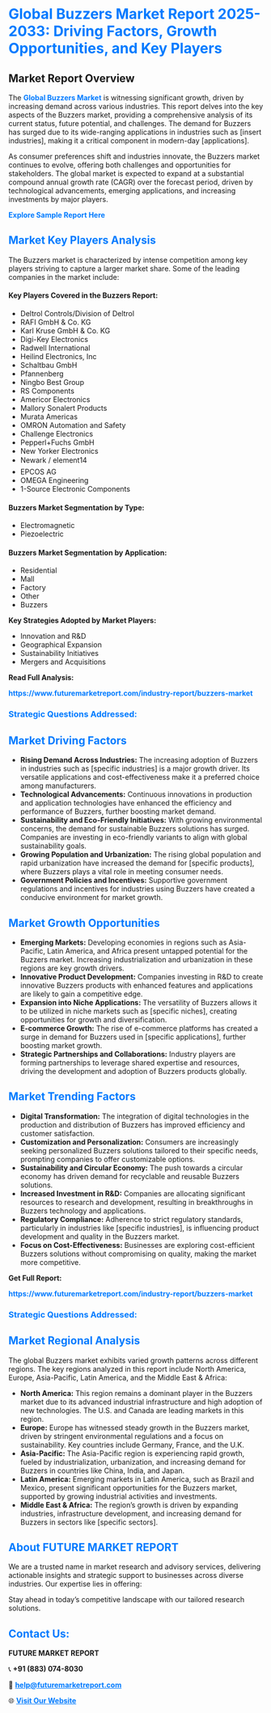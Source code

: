<h1 style="color: #007BFF;">Global Buzzers Market Report 2025-2033: Driving Factors, Growth Opportunities, and Key Players</h1>

<section id="overview">
<h2>Market Report Overview</h2>
<p>The <a href="https://www.futuremarketreport.com/industry-report/buzzers-market" style="color: #007BFF; text-decoration: none;"><strong>Global Buzzers Market</strong></a> is witnessing significant growth, driven by increasing demand across various industries. This report delves into the key aspects of the Buzzers market, providing a comprehensive analysis of its current status, future potential, and challenges. The demand for Buzzers has surged due to its wide-ranging applications in industries such as [insert industries], making it a critical component in modern-day [applications].</p>
<p>As consumer preferences shift and industries innovate, the Buzzers market continues to evolve, offering both challenges and opportunities for stakeholders. The global market is expected to expand at a substantial compound annual growth rate (CAGR) over the forecast period, driven by technological advancements, emerging applications, and increasing investments by major players.</p>
</section>

<section id="overview">
<p><a href="https://www.futuremarketreport.com/request-sample/reportId=124408" style="color: #007BFF; text-decoration: none;"><strong>Explore Sample Report Here</strong></a></p>
</section>

<section id="key-players">
<h2 style="color: #007BFF;">Market Key Players Analysis</h2>
<p>The Buzzers market is characterized by intense competition among key players striving to capture a larger market share. Some of the leading companies in the market include:</p>
<h4>Key Players Covered in the Buzzers Report:</h4>
<ul><li>Deltrol Controls/Division of Deltrol</li><li>RAFI GmbH &amp; Co. KG</li><li>Karl Kruse GmbH &amp; Co. KG</li><li>Digi-Key Electronics</li><li>Radwell International</li><li>Heilind Electronics, Inc</li><li>Schaltbau GmbH</li><li>Pfannenberg</li><li>Ningbo Best Group</li><li>RS Components</li><li>Americor Electronics</li><li>Mallory Sonalert Products</li><li>Murata Americas</li><li>OMRON Automation and Safety</li><li>Challenge Electronics</li><li>Pepperl+Fuchs GmbH</li><li>New Yorker Electronics</li><li>Newark / element14</li><li>EPCOS AG</li><li>OMEGA Engineering</li><li>1-Source Electronic Components</li></ul>
<h4>Buzzers Market Segmentation by Type:</h4>
<ul><li>Electromagnetic</li><li>Piezoelectric</li></ul>

<h4>Buzzers Market Segmentation by Application:</h4>
<ul><li>Residential</li><li>Mall</li><li>Factory</li><li>Other</li><li>Buzzers</li></ul>
<p><strong>Key Strategies Adopted by Market Players:</strong></p>
<ul>
<li>Innovation and R&D</li>
<li>Geographical Expansion</li>
<li>Sustainability Initiatives</li>
<li>Mergers and Acquisitions</li>
</ul>
</section>

<section>
<p><strong>Read Full Analysis: </strong></p><a href="https://www.futuremarketreport.com/industry-report/buzzers-market" style="color: #007BFF; text-decoration: none;"><strong>https://www.futuremarketreport.com/industry-report/buzzers-market</strong></a>
<h3 style="color: #007BFF;">Strategic Questions Addressed:</h3>
</section>

<section id="driving-factors">
<h2 style="color: #007BFF;">Market Driving Factors</h2>
<ul>
<li><strong>Rising Demand Across Industries:</strong> The increasing adoption of Buzzers in industries such as [specific industries] is a major growth driver. Its versatile applications and cost-effectiveness make it a preferred choice among manufacturers.</li>
<li><strong>Technological Advancements:</strong> Continuous innovations in production and application technologies have enhanced the efficiency and performance of Buzzers, further boosting market demand.</li>
<li><strong>Sustainability and Eco-Friendly Initiatives:</strong> With growing environmental concerns, the demand for sustainable Buzzers solutions has surged. Companies are investing in eco-friendly variants to align with global sustainability goals.</li>
<li><strong>Growing Population and Urbanization:</strong> The rising global population and rapid urbanization have increased the demand for [specific products], where Buzzers plays a vital role in meeting consumer needs.</li>
<li><strong>Government Policies and Incentives:</strong> Supportive government regulations and incentives for industries using Buzzers have created a conducive environment for market growth.</li>
</ul>
</section>

<section id="growth-opportunities">
<h2 style="color: #007BFF;">Market Growth Opportunities</h2>
<ul>
<li><strong>Emerging Markets:</strong> Developing economies in regions such as Asia-Pacific, Latin America, and Africa present untapped potential for the Buzzers market. Increasing industrialization and urbanization in these regions are key growth drivers.</li>
<li><strong>Innovative Product Development:</strong> Companies investing in R&D to create innovative Buzzers products with enhanced features and applications are likely to gain a competitive edge.</li>
<li><strong>Expansion into Niche Applications:</strong> The versatility of Buzzers allows it to be utilized in niche markets such as [specific niches], creating opportunities for growth and diversification.</li>
<li><strong>E-commerce Growth:</strong> The rise of e-commerce platforms has created a surge in demand for Buzzers used in [specific applications], further boosting market growth.</li>
<li><strong>Strategic Partnerships and Collaborations:</strong> Industry players are forming partnerships to leverage shared expertise and resources, driving the development and adoption of Buzzers products globally.</li>
</ul>
</section>

<section id="trending-factors">
<h2 style="color: #007BFF;">Market Trending Factors</h2>
<ul>
<li><strong>Digital Transformation:</strong> The integration of digital technologies in the production and distribution of Buzzers has improved efficiency and customer satisfaction.</li>
<li><strong>Customization and Personalization:</strong> Consumers are increasingly seeking personalized Buzzers solutions tailored to their specific needs, prompting companies to offer customizable options.</li>
<li><strong>Sustainability and Circular Economy:</strong> The push towards a circular economy has driven demand for recyclable and reusable Buzzers solutions.</li>
<li><strong>Increased Investment in R&D:</strong> Companies are allocating significant resources to research and development, resulting in breakthroughs in Buzzers technology and applications.</li>
<li><strong>Regulatory Compliance:</strong> Adherence to strict regulatory standards, particularly in industries like [specific industries], is influencing product development and quality in the Buzzers market.</li>
<li><strong>Focus on Cost-Effectiveness:</strong> Businesses are exploring cost-efficient Buzzers solutions without compromising on quality, making the market more competitive.</li>
</ul>
</section>

<section>
<p><strong>Get Full Report: </strong></p><a href="https://www.futuremarketreport.com/industry-report/buzzers-market" style="color: #007BFF; text-decoration: none;"><strong>https://www.futuremarketreport.com/industry-report/buzzers-market</strong></a>
<h3 style="color: #007BFF;">Strategic Questions Addressed:</h3>
</section>


<section id="regional-analysis">
<h2 style="color: #007BFF;">Market Regional Analysis</h2>
<p>The global Buzzers market exhibits varied growth patterns across different regions. The key regions analyzed in this report include North America, Europe, Asia-Pacific, Latin America, and the Middle East & Africa:</p>
<ul>
<li><strong>North America:</strong> This region remains a dominant player in the Buzzers market due to its advanced industrial infrastructure and high adoption of new technologies. The U.S. and Canada are leading markets in this region.</li>
<li><strong>Europe:</strong> Europe has witnessed steady growth in the Buzzers market, driven by stringent environmental regulations and a focus on sustainability. Key countries include Germany, France, and the U.K.</li>
<li><strong>Asia-Pacific:</strong> The Asia-Pacific region is experiencing rapid growth, fueled by industrialization, urbanization, and increasing demand for Buzzers in countries like China, India, and Japan.</li>
<li><strong>Latin America:</strong> Emerging markets in Latin America, such as Brazil and Mexico, present significant opportunities for the Buzzers market, supported by growing industrial activities and investments.</li>
<li><strong>Middle East & Africa:</strong> The region’s growth is driven by expanding industries, infrastructure development, and increasing demand for Buzzers in sectors like [specific sectors].</li>
</ul>
</section>

<footer>
<h2 style="color: #007BFF;">About FUTURE MARKET REPORT</h2>
<p>We are a trusted name in market research and advisory services, delivering actionable insights and strategic support to businesses across diverse industries. Our expertise lies in offering:</p>

<p>Stay ahead in today’s competitive landscape with our tailored research solutions.</p>

<h2 style="color: #007BFF;">Contact Us:</h2>
<p><strong>FUTURE MARKET REPORT</strong></p>
<p>📞 <strong>+91 (883) 074-8030</strong></p>
<p>📧 <strong><a href="mailto:help@futuremarketreport.com" style="color: #007BFF;">help@futuremarketreport.com</a></strong></p>
<p>🌐 <strong><a href="https://www.futuremarketreport.com/" style="color: #007BFF;">Visit Our Website</a></strong></p>
</footer>